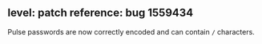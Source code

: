 level: patch
reference: bug 1559434
---
Pulse passwords are now correctly encoded and can contain `/` characters.
